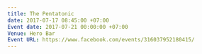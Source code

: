 ```yaml
---
title: The Pentatonic
date: 2017-07-17 08:45:00 +07:00
Event date: 2017-07-21 00:00:00 +07:00
Venue: Hero Bar
Event URL: https://www.facebook.com/events/316037952180415/
---
```


